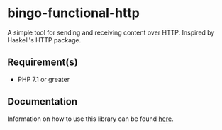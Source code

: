 # bingo-functional-http

A simple tool for sending and receiving content over HTTP. Inspired by Haskell's HTTP package.

## Requirement(s)

- PHP 7.1 or greater

## Documentation

Information on how to use this library can be found [here](https://ace411.github.io/bingo-functional/#/http).